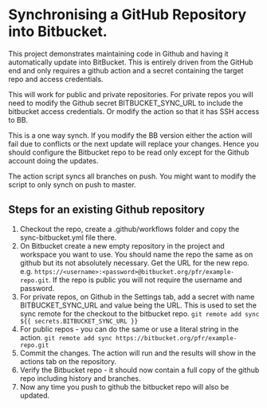 # Synchronising a GitHub Repository into Bitbucket.

This project demonstrates maintaining code in Github and having it automatically update into BitBucket. This is entirely driven from the GitHub end and only requires a github action and a secret containing the target repo and access credentials. 

This will work for public and private repositories. For private repos you will need to modify the Github secret BITBUCKET_SYNC_URL to include the bitbucket access credentials. Or modify the action so that it has SSH access to BB. 

This is a one way synch. If you modify the BB version either the action will fail due to conflicts or the next update will replace your changes.  Hence you should configure the Bitbucket repo to be read only except for the Github account doing the updates. 

The action script syncs all branches on push.  You might want to modify the script to only synch on push to master. 

## Steps for an existing Github repository

1. Checkout the repo, create a .github/workflows folder and copy the sync-bitbucket.yml file there.
2. On Bitbucket create a new empty repository in the project and workspace you want to use. You should name the repo the same as on github but its not absolutely necessary. Get the URL for the new repo. e.g. `https://<username>:<password>@bitbucket.org/pfr/example-repo.git`. If the repo is public you will not require the username and password.
3. For private repos, on Github in the Settings tab, add a secret with name BITBUCKET_SYNC_URL and value being the URL. This is used to set the sync remote for the checkout to the bitbucket repo. 
    `git remote add sync ${{ secrets.BITBUCKET_SYNC_URL }}` 
1. For public repos - you can do the same or use a literal string in the action.
    `git remote add sync https://bitbucket.org/pfr/example-repo.git`
2. Commit the changes. The action will run and the results will show in the actions tab on the repository. 
3. Verify the Bitbucket repo - it should now contain a full copy of the github repo including history and branches. 
4. Now any time you push to github the bitbucket repo will also be updated. 





